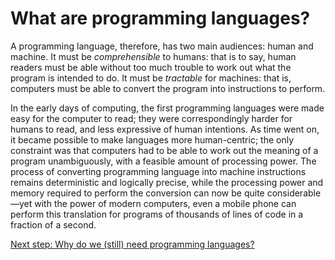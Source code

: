# What are programming languages?

A programming language, therefore, has two main audiences: human and machine. It must be *comprehensible* to humans: that is to say, human readers must be able without too much trouble to work out what the program is intended to do. It must be *tractable* for machines: that is, computers must be able to convert the program into instructions to perform.

In the early days of computing, the first programming languages were made easy for the computer to read; they were correspondingly harder for humans to read, and less expressive of human intentions. As time went on, it became possible to make languages more human-centric; the only constraint was that computers had to be able to work out the meaning of a program unambiguously, with a feasible amount of processing power. The process of converting programming language into machine instructions remains deterministic and logically precise, while the processing power and memory required to perform the conversion can now be quite considerable—yet with the power of modern computers, even a mobile phone can perform this translation for programs of thousands of lines of code in a fraction of a second.

[Next step: Why do we (still) need programming languages?](002b-why-do-we-need-programming-languages.md)